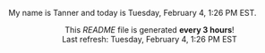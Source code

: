 My name is Tanner and today is Tuesday, February 4, 1:26 PM EST.

<p align="center">This <i>README</i> file is generated <b>every 3 hours</b>!</br>Last refresh: Tuesday, February 4, 1:26 PM EST<br /></p>
